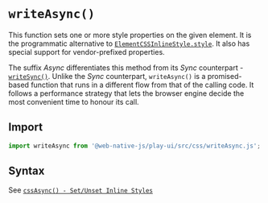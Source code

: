 # `writeAsync()`
This function sets one or more style properties on the given element. It is the programmatic alternative to [`ElementCSSInlineStyle.style`](https://developer.mozilla.org/en-US/docs/Web/API/ElementCSSInlineStyle/style). It also has special support for vendor-prefixed properties.

The suffix *Async* differentiates this method from its *Sync* counterpart - [`writeSync()`](/play-ui/api/css/writesync.md). Unlike the *Sync* counterpart, `writeAsync()` is a promised-based function that runs in a different flow from that of the calling code. It follows a performance strategy that lets the browser engine decide the most convenient time to honour its call.

## Import

```js
import writeAsync from '@web-native-js/play-ui/src/css/writeAsync.js';
```

## Syntax
See [`cssAsync() - Set/Unset Inline Styles`](/play-ui/api/css/cssasync.md#greater-than-set-unset-inline-styles)
